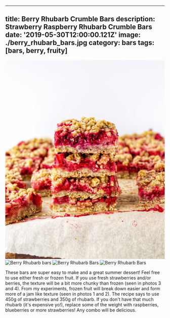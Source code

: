 ---
title: Berry Rhubarb Crumble Bars
description: Strawberry Raspberry Rhubarb Crumble Bars
date: '2019-05-30T12:00:00.121Z'
image: ./berry_rhubarb_bars.jpg
category: bars
tags: [bars, berry, fruity]
------

![Side image of bars](./berry_rhubarb_bars.jpg)
![Berry Rhubarb bars](./berry_rhubarb_bars-4.jpg)
![Berry Rhubarb Bars](./strawberry_rhubarb_bars-3.jpg)
![Berry Rhubarb Bars](./strawberry_rhubarb_bars-2.jpg)

These bars are super easy to make and a great summer dessert! Feel free to use either fresh or frozen fruit.  If you use fresh strawberries and/or berries, the texture will be a bit more chunky than frozen (seen in photos 3 and 4).  From my experiments, frozen fruit will break down easier and form more of a jam like texture (seen in photos 1 and 2). The recipe says to use 450g of strawberries and 350g of rhubarb.  If you don't have that much rhubarb (it's expensive yo!), replace some of the weight with raspberries, blueberries or more strawberries! Any combo will be delicious. 